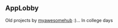 ## AppLobby 

Old projects by [myawesomehub](https://github.com/myawesomehub) :)... In college days
